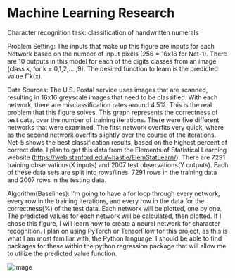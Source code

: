 # Machine Learning Research
Character recognition task: classification of handwritten numerals


Problem Setting:
The inputs that make up this figure are inputs for each Network based on the number of input pixels (256 = 16x16 for Net-1). There are 10 outputs in this model for each of the digits classes from an image (class k, for k = 0,1,2,....,9). The desired function to learn is the predicted value fˆk(x).

Data Sources:
The U.S. Postal service uses images that are scanned, resulting in 16x16 greyscale images that need to be classified. With each network, there are misclassification rates around 4.5%. This is the real problem that this figure solves. This graph represents the correctness of test data, over the number of training iterations. There were five different networks that were examined. The first network overfits very quick, where as the second network overfits slightly over the course of the iterations. Net-5 shows the best classification results, based on the highest percent of correct data. I plan to get this data from the Elements of Statistical Learning website (https://web.stanford.edu/~hastie/ElemStatLearn/). There are 7291 training observations(X inputs) and 2007 test observations(Y outputs). Each of these data sets are split into rows/lines. 7291 rows in the training data and 2007 rows in the testing data.

Algorithm(Baselines):
I’m going to have a for loop through every network, every row in the training iterations, and every row in the data for the correctness(%) of the test data. Each network will be plotted, one by one. The predicted values for each network will be calculated, then plotted. If I chose this figure, I will learn how to create a neural network for character recognition. I plan on using PyTorch or TensorFlow for this project, as this is what I am most familiar with, the Python language. I should be able to find packages for these within the python regression package that will allow me to utilize the predicted value function.

![image](https://github.com/akc257/Character-recognition-task-classification-of-handwritten-numerals/blob/master/figure.png)
